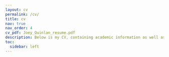 ```yaml
---
layout: cv
permalink: /cv/
title: cv
nav: true
nav_order: 4
cv_pdf: Joey_Quinlan_resume.pdf
description: Below is my CV, containing academic information as well as projects and awards. My resume can be seen by clicking the top right pdf button.
toc:
  sidebar: left
---
```

